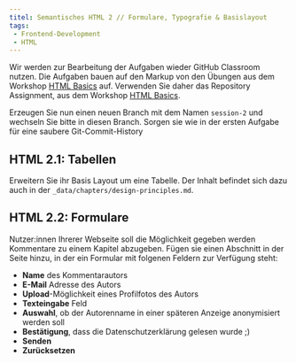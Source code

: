 ```yaml
---
titel: Semantisches HTML 2 // Formulare, Typografie & Basislayout
tags:
 - Frontend-Development
 - HTML
---
```


Wir werden zur Bearbeitung der Aufgaben wieder GitHub Classroom nutzen. Die Aufgaben bauen auf den Markup von den Übungen aus dem Workshop [HTML Basics](../fd_01_html-1/) auf. Verwenden Sie daher das Repository Assignment, aus dem Workshop [HTML Basics](../fd_01_html-1/). 

Erzeugen Sie nun einen neuen Branch mit dem Namen `session-2` und wechseln Sie bitte in diesen Branch. Sorgen sie wie in der ersten Aufgabe für eine saubere Git-Commit-History

## HTML 2.1: Tabellen

Erweitern Sie ihr Basis Layout um eine Tabelle. Der Inhalt befindet sich dazu auch in der `_data/chapters/design-principles.md`.

## HTML 2.2: Formulare

Nutzer:innen Ihrerer Webseite soll die Möglichkeit gegeben werden Kommentare zu einem Kapitel abzugeben. Fügen sie einen Abschnitt in der Seite hinzu, in der ein Formular mit folgenen Feldern zur Verfügung steht:

- **Name** des Kommentarautors
- **E-Mail** Adresse des Autors
- **Upload**-Möglichkeit eines Profilfotos des Autors
- **Texteingabe** Feld
- **Auswahl**, ob der Autorenname in einer späteren Anzeige anonymisiert werden soll
- **Bestätigung**, dass die Datenschutzerklärung gelesen wurde ;)
- **Senden**
- **Zurücksetzen**


<!--
## Aufgabe 1 - HTML // Formulare und Tabellen
Zur Verwaltung der Daten für den digitalen Museumsführer wird eine Pflegemaske benötigt. Über diese soll es möglich sein, sich alle gespeicherten Daten zu den Gemälden anzeigen zu lassen, neue Gemälde hinzuzufügen, zu löschen und zu bearbeiten.

Erstellen Sie in ihrem Repository einen Ordner `backend` und darin eine Datei `uebersicht.html`.

Erzeugen Sie für folgendes [Wireframe](../../material/frontend-development-1/session-2/aufgabe-1/pflegemaske.png) möglichst semantisch reichhaltiges Markup.

Die Daten für die Gemäldeübersicht finden Sie hier als [Markdown Datei](../../material/frontend-development-1/session-2/aufgabe-1/gemaeldedaten.md) oder als [PDF](../../material/frontend-development-1/session-2/aufgabe-1/gemaeldedaten.pdf)



## Aufgabe 2 - CSS // Typografie

Bitte überarbeiten Sie Ihre Bildübersicht mit den Angaben aus der [Cranach Demodaten Tabelle](https://docs.google.com/spreadsheets/d/e/2PACX-1vSZDap28Dr0Q7gV3RFQ_rSa-KXBNwzSEvmsWp3p26qbQc0nBuoh0jo6cF-q_FclOTMl7dmgLcJ07b6w/pub?output=csv). Erzeugen Sie bitte Markup für 16 Bilder.

Als Basis für diese und die folgenden Aufgaben dienen folgende Dokumente:  
* [Styleguide](https://finnge.github.io/mi-sd-cranachproject/assets/img/style-guide.svg) 
* [Layout](../../material/frontend-development-1/session-2/aufgabe-2/cda_timeline_size-small.png)

Um ein browserübergreifend konsistentes Grundlayout zu erhalten, binden Sie zunächst eine `reset.css` oder `normalize.css` aus einem  Content Delivery Network ein.

Erzeugen Sie nun ein Verzeichnis mit der Bezeichnung `styles` und darin eine Datei mit dem Namen `cda-base.css`. Binden Sie diese CSS-Datei in die Datei `index.html`, aus dem HTML Basics Workshop, ein.

Definieren Sie in der `cda-base.css` folgende Regeln:

* Alle Elemente sollen die im Styleguide angegebene Schriftart verwenden. Binden Sie die Schriftart dazu bitte über [Google Fonts](https://fonts.google.com) ein.
* Die Textelemente sollen, hinsichtlich der typografischen Angaben (Schriftgröße, -schnitt, -farbe und Zeilenabstand), mit dem Styleguide im Einklang sein.

## Augabe 3 - CSS // Basislayout

Legen Sie in der `cda-base.css` die im Styleguide definierten Hintergrundfarben für den Header und Contentbereich fest. Nutzen Sie dazu bitte class-Attribute im HTML und die dazugehörigen CSS-Selektoren.

Erzeugen Sie mit Hilfe von CSS-Grids das Grundlayout, bestehend aus Header und dem zwei spaltigen Contentbereich. Verwenden Sie dazu die Angaben unter „Grid” im Styleguide.

Mergen Sie zum Schluss den Branch `session-2` in den `master`.

-->
